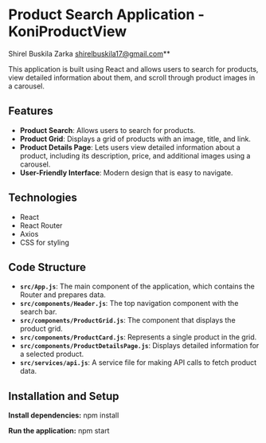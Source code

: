 # Product Search Application - KoniProductView

Shirel Buskila Zarka
shirelbuskila17@gmail.com**

This application is built using React and allows users to search for products, view detailed information about them, and scroll through product images in a carousel.

## Features

- **Product Search**: Allows users to search for products.
- **Product Grid**: Displays a grid of products with an image, title, and link.
- **Product Details Page**: Lets users view detailed information about a product, including its description, price, and additional images using a carousel.
- **User-Friendly Interface**: Modern design that is easy to navigate.

## Technologies

- React
- React Router
- Axios 
- CSS for styling

##  Code Structure

- **`src/App.js`**: The main component of the application, which contains the Router and prepares data.
- **`src/components/Header.js`**: The top navigation component with the search bar.
- **`src/components/ProductGrid.js`**: The component that displays the product grid.
- **`src/components/ProductCard.js`**: Represents a single product in the grid.
- **`src/components/ProductDetailsPage.js`**: Displays detailed information for a selected product.
- **`src/services/api.js`**: A service file for making API calls to fetch product data.


## Installation and Setup
**Install dependencies:**
npm install

**Run the application:**
npm start
